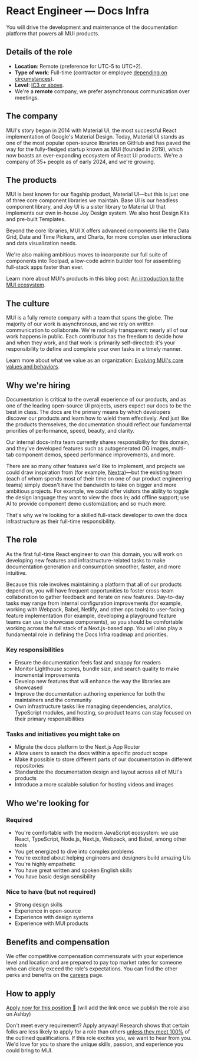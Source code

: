 # React Engineer — Docs Infra

<p class="description">You will drive the development and maintenance of the documentation platform that powers all MUI products.</p>

## Details of the role

- **Location**: Remote (preference for UTC-5 to UTC+2).
- **Type of work**: Full-time (contractor or employee [depending on circumstances](https://mui-org.notion.site/Hiring-FAQ-64763b756ae44c37b47b081f98915501#494af1f358794028beb4b7697b5d3102)).
- **Level**: [IC3 or above](https://mui-org.notion.site/Leveling-at-MUI-5c30f9bfe65149d697f346447cef9db1).
- We're a **remote** company, we prefer asynchronous communication over meetings.

## The company

MUI's story began in 2014 with Material UI, the most successful React implementation of Google's Material Design.
Today, Material UI stands as one of the most popular open-source libraries on GitHub and has paved the way for the fully-fledged startup known as MUI (founded in 2019), which now boasts an ever-expanding ecosystem of React UI products.
We're a company of 35+ people as of early 2024, and we're growing.

## The products

MUI is best known for our flagship product, Material UI—but this is just one of three core component libraries we maintain.
Base UI is our headless component library, and Joy UI is a sister library to Material UI that implements our own in-house Joy Design system.
We also host Design Kits and pre-built Templates.

Beyond the core libraries, MUI X offers advanced components like the Data Grid, Date and Time Pickers, and Charts, for more complex user interactions and data visualization needs.

We're also making ambitious moves to incorporate our full suite of components into Toolpad, a low-code admin builder tool for assembling full-stack apps faster than ever.

Learn more about MUI's products in this blog post: [An introduction to the MUI ecosystem](https://mui.com/blog/mui-product-comparison/).

## The culture

MUI is a fully remote company with a team that spans the globe.
The majority of our work is asynchronous, and we rely on written communication to collaborate.
We're radically transparent: nearly all of our work happens in public.
Each contributor has the freedom to decide how and when they work, and that work is primarily self-directed: it's your responsibility to define and complete your own tasks in a timely manner.

Learn more about what we value as an organization: [Evolving MUI's core values and behaviors](https://mui.com/blog/2023-mui-values/).

## Why we're hiring

Documentation is critical to the overall experience of our products, and as one of the leading open-source UI projects, users expect our docs to be the best in class.
The docs are the primary means by which developers discover our products and learn how to wield them effectively.
And just like the products themselves, the documentation should reflect our fundamental priorities of performance, speed, beauty, and clarity.

Our internal docs-infra team currently shares responsibility for this domain, and they've developed features such as autogenerated OG images, multi-tab component demos, speed performance improvements, and more.

There are so many other features we'd like to implement, and projects we could draw inspiration from (for example, [Nextra](https://nextra.site/))—but the existing team (each of whom spends most of their time on one of our product engineering teams) simply doesn't have the bandwidth to take on bigger and more ambitious projects.
For example, we could offer visitors the ability to toggle the design language they want to view the docs in; add offline support; use AI to provide component demo customization; and so much more.

That's why we're looking for a skilled full-stack developer to own the docs infrastructure as their full-time responsibility.

## The role

As the first full-time React engineer to own this domain, you will work on developing new features and infrastructure-related tasks to make documentation generation and consumption smoother, faster, and more intuitive.

Because this role involves maintaining a platform that all of our products depend on, you will have frequent opportunities to foster cross-team collaboration to gather feedback and iterate on new features.
Day-to-day tasks may range from internal configuration improvements (for example, working with Webpack, Babel, Netlify, and other ops tools) to user-facing feature implementation (for example, developing a playground feature teams can use to showcase components), so you should be comfortable working across the full stack of a Next.js-based app.
You will also play a fundamental role in defining the Docs Infra roadmap and priorities.

### Key responsibilities

- Ensure the documentation feels fast and snappy for readers
- Monitor Lighthouse scores, bundle size, and search quality to make incremental improvements
- Develop new features that will enhance the way the libraries are showcased
- Improve the documentation authoring experience for both the maintainers and the community
- Own infrastructure tasks like managing dependencies, analytics, TypeScript modules, and hosting, so product teams can stay focused on their primary responsibilities

### Tasks and initiatives you might take on

- Migrate the docs platform to the Next.js App Router
- Allow users to search the docs within a specific product scope
- Make it possible to store different parts of our documentation in different repositories
- Standardize the documentation design and layout across all of MUI's products
- Introduce a more scalable solution for hosting videos and images

## Who we're looking for

### Required

- You're comfortable with the modern JavaScript ecosystem: we use React, TypeScript, Node.js, Next.js, Webpack, and Babel, among other tools
- You get energized to dive into complex problems
- You're excited about helping engineers and designers build amazing UIs
- You're highly empathetic
- You have great written and spoken English skills
- You have basic design sensibility

### Nice to have (but not required)

- Strong design skills
- Experience in open-source
- Experience with design systems
- Experience with MUI products

## Benefits and compensation

We offer competitive compensation commensurate with your experience level and location and are prepared to pay top market rates for someone who can clearly exceed the role's expectations.
You can find the other perks and benefits on the [careers](https://mui.com/careers/#perks-and-benefits) page.

## How to apply

[Apply now for this position 📮](/careers/react-engineer-docs-infra/)
(will add the link once we publish the role also on Ashby)

Don't meet every requirement?
Apply anyway!
Research shows that certain folks are less likely to apply for a role than others [unless they meet 100%](https://hbr.org/2014/08/why-women-dont-apply-for-jobs-unless-theyre-100-qualified) of the outlined qualifications.
If this role excites you, we want to hear from you.
We'd love for you to share the unique skills, passion, and experience you could bring to MUI.
